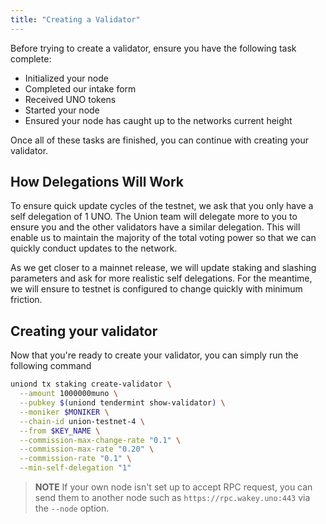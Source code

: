 ```yaml
---
title: "Creating a Validator"
---
```


Before trying to create a validator, ensure you have the following task complete:

- Initialized your node
- Completed our intake form
- Received UNO tokens
- Started your node
- Ensured your node has caught up to the networks current height

Once all of these tasks are finished, you can continue with creating your validator.

## How Delegations Will Work

To ensure quick update cycles of the testnet, we ask that you only have a self delegation of 1 UNO. The Union team will delegate more to you to ensure you and the other validators have a similar delegation. This will enable us to maintain the majority of the total voting power so that we can quickly conduct updates to the network.

As we get closer to a mainnet release, we will update staking and slashing parameters and ask for more realistic self delegations. For the meantime, we will ensure to testnet is configured to change quickly with minimum friction.

## Creating your validator

Now that you're ready to create your validator, you can simply run the following command

```sh
uniond tx staking create-validator \
  --amount 1000000muno \
  --pubkey $(uniond tendermint show-validator) \
  --moniker $MONIKER \
  --chain-id union-testnet-4 \
  --from $KEY_NAME \
  --commission-max-change-rate "0.1" \
  --commission-max-rate "0.20" \
  --commission-rate "0.1" \
  --min-self-delegation "1"
```

> **NOTE**
> If your own node isn't set up to accept RPC request, you can send them to another node such as `https://rpc.wakey.uno:443` via the `--node` option.
